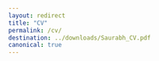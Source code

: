 ```yaml
---
layout: redirect
title: "CV"
permalink: /cv/
destination: ../downloads/Saurabh_CV.pdf
canonical: true
---
```


